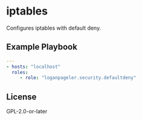 # iptables

Configures iptables with default deny.

## Example Playbook

```yaml
---
- hosts: "localhost"
  roles:
     - role: "loganpageler.security.defaultdeny"
```

## License

GPL-2.0-or-later
